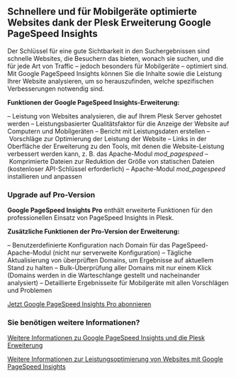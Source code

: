## Schnellere und für Mobilgeräte optimierte Websites dank der Plesk Erweiterung Google PageSpeed Insights 

Der Schlüssel für eine gute Sichtbarkeit in den Suchergebnissen sind schnelle Websites, die Besuchern das bieten, wonach sie suchen, und die für jede Art von Traffic – jedoch besonders für Mobilgeräte – optimiert sind. Mit Google PageSpeed Insights können Sie die Inhalte sowie die Leistung Ihrer Website analysieren, um so herauszufinden, welche spezifischen Verbesserungen notwendig sind. 

**Funktionen der Google PageSpeed Insights-Erweiterung:** 

– Leistung von Websites analysieren, die auf Ihrem Plesk Server gehostet werden 
– Leistungsbasierter Qualitätsfaktor für die Anzeige der Website auf Computern und Mobilgeräten 
– Bericht mit Leistungsdaten erstellen 
– Vorschläge zur Optimierung der Leistung der Website 
– Links in der Oberfläche der Erweiterung zu den Tools, mit denen die Website-Leistung verbessert werden kann, z. B. das Apache-Modul *mod_pagespeed* 
– Komprimierte Dateien zur Reduktion der Größe von statischen Dateien (kostenloser API-Schlüssel erforderlich) 
– Apache-Modul *mod_pagespeed* installieren und anpassen 

### Upgrade auf Pro-Version 

**Google PageSpeed Insights Pro** enthält erweiterte Funktionen für den professionellen Einsatz von PageSpeed Insights in Plesk. 

**Zusätzliche Funktionen der Pro-Version der Erweiterung:** 

– Benutzerdefinierte Konfiguration nach Domain für das PageSpeed-Apache-Modul (nicht nur serverweite Konfiguration) 
– Tägliche Aktualisierung von überprüften Domains, um Ergebnisse auf aktuellem Stand zu halten 
– Bulk-Überprüfung aller Domains mit nur einem Klick (Domains werden in die Warteschlange gestellt und nacheinander analysiert) 
– Detaillierte Ergebnisseite für Mobilgeräte mit allen Vorschlägen und Problemen 

[Jetzt Google PageSpeed Insights Pro abonnieren](https://go.plesk.com/buy-plesk-ext/pagespeed-insights) 

### Sie benötigen weitere Informationen? 

[Weitere Informationen zu Google PageSpeed Insights und die Plesk Erweiterung](https://www.plesk.com/blog/introducing-google-pagespeed-insights-plesk-extension/) 

[Weitere Informationen zur Leistungsoptimierung von Websites mit Google PageSpeed Insights](https://www.plesk.com/product-technology/google-pagespeed-insights-optimize-your-site)